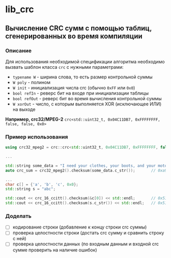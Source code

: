 # lib_crc 
## Вычисление CRC сумм с помощью таблиц, сгенерированных во время компиляции
### Описание
Для использования необходимой спецификации алгоритма необходимо вызвать шаблон класса `crc` с нужными параметрами:
- `typename W` - ширина слова, то есть размер контрольной суммы
- `W poly` - полином
- `W init` - инициализация числа crc (обычно `0xFF` или `0x0`)
- `bool refIn` - реверс бит на входе при инициализации таблицы
- `bool refOut` - реверс бит во время вычисления контрольной суммы
- `W xorOut` - число, с которым выполняется XOR (исключающее ИЛИ) на выходе

**Например, crc32/MPEG-2**
`crc<std::uint32_t, 0x04C11DB7, 0xFFFFFFFF, false, false, 0x0>`

### Пример использования
```c++
using crc32_mpeg2 = crc::crc<std::uint32_t, 0x04C11DB7, 0xFFFFFFFF, false, false, 0x0>;

...

std::string some_data = "I need your clothes, your boots, and your motocycle";
auto crc_sum = crc32_mpeg2().checksum(some_data.c_str());       // 0xa9cd0f0d

...
char c[] = {'a', 'b', 'c', 0x0};
std::string s = "abc";

std::cout << crc_16_ccitt().checksum(&c[0]) << std::endl;		// 0x514a
std::cout << crc_16_ccitt().checksum(s.c_str()) << std::endl;	// 0x514a

```

### Доделать
- [ ] кодирование строки (добавление к концу строки crc суммы)
- [ ] проверка целостности строки (достать crc сумму и сравнить строку с ней)
- [ ] проверка целостности данных (по входным данным и входной crc сумме проверить на наличие ошибок)
